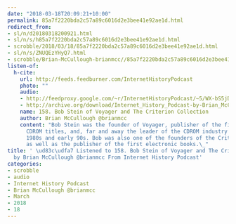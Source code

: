 ```yaml
---
date: "2018-03-18T20:09:21+10:00"
permalink: 85a7f2220bda2c57a89c6016d2e3bee41e92ae1d.html
redirect_from:
- sl/n/d20180318200921.html
- sl/n/s/h85a7f2220bda2c57a89c6016d2e3bee41e92ae1d.html
- scrobble/2018/03/18/85a7f2220bda2c57a89c6016d2e3bee41e92ae1d.html
- sl/n/s/ZNUQEzYHyQ7.html
- scrobble/Brian-McCullough-brianmcc//85a7f2220bda2c57a89c6016d2e3bee41e92ae1d.html
listen-of:
  h-cite:
    url: http://feeds.feedburner.com/InternetHistoryPodcast
    photo: ""
    audio:
    - http://feedproxy.google.com/~r/InternetHistoryPodcast/~5/WX-bS5jD13E/158._Bob_Stein_of_Voyager_and_The_Criterion_Collection.mp3
    - http://archive.org/download/Internet_History_Podcast-by-Brian_McCullough/158_Bob_Stein_of_Voyager_and_The_Criterion_Collection.mp3
    name: 158. Bob Stein of Voyager and The Criterion Collection
    author: Brian McCullough @brianmcc
    content: "Bob Stein was the founder of Voyager, publisher of the first consumer
      CDROM titles, and, far and away the leader of the CDROM industry in the late
      1980s and early 90s. Bob was also one of the founders of the Criterion Collection,
      as well as the publisher of the first electronic books.\_"
title: ' \ud83c\udfa7 Listened to 158. Bob Stein of Voyager and The Criterion Collection
  by Brian McCullough @brianmcc From Internet History Podcast'
categories:
- scrobble
- audio
- Internet History Podcast
- Brian McCullough @brianmcc
- March
- 2018
- 18
---
```

